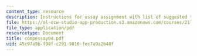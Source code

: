 ```yaml
---
content_type: resource
description: Instructions for essay assignment with list of suggested topics.
file: https://ol-ocw-studio-app-production.s3.amazonaws.com/courses/21l-009-shakespeare-spring-2004/45c97a9bf98fc2919816fec7a9a2b48f_compessay04.pdf
file_type: application/pdf
resourcetype: Document
title: compessay04.pdf
uid: 45c97a9b-f98f-c291-9816-fec7a9a2b48f
---
```

